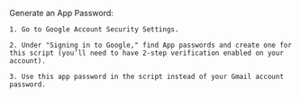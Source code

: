 Generate an App Password:

    1. Go to Google Account Security Settings.
    
    2. Under "Signing in to Google," find App passwords and create one for this script (you’ll need to have 2-step verification enabled on your account).

    3. Use this app password in the script instead of your Gmail account password.